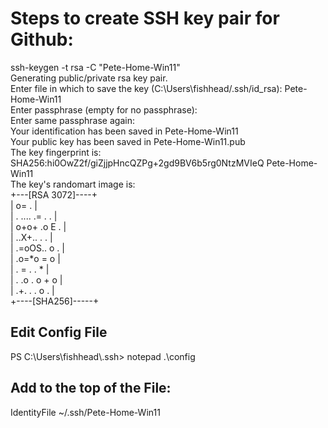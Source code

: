 # Steps to create SSH key pair for Github:

ssh-keygen -t rsa -C "Pete-Home-Win11"  
Generating public/private rsa key pair.  
Enter file in which to save the key (C:\\Users\\fishhead/.ssh/id_rsa): Pete-Home-Win11  
Enter passphrase (empty for no passphrase):  
Enter same passphrase again:  
Your identification has been saved in Pete-Home-Win11  
Your public key has been saved in Pete-Home-Win11.pub  
The key fingerprint is:  
SHA256:hi0OwZ2f/giZjjpHncQZPg+2gd9BV6b5rg0NtzMVIeQ Pete-Home-Win11  
The key's randomart image is:  
\+---[RSA 3072]----+  
\| o= . \|  
\| . .... .= . . \|  
\| o+o+ .o E . \|  
\| ..X+.. . . \|  
\| .=oOS.. o . \|  
\| .o=\*o = o \|  
\| . = . . \* \|  
\| . .o . o + o \|  
\| .+. . . o . \|  
\+----[SHA256]-----+  

## Edit Config File

PS C:\\Users\\fishhead\\.ssh\> notepad .\\config

## Add to the top of the File:

IdentityFile \~/.ssh/Pete-Home-Win11
